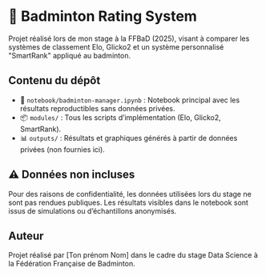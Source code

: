 # 🏸 Badminton Rating System

Projet réalisé lors de mon stage à la FFBaD (2025), visant à comparer les systèmes de classement Elo, Glicko2 et un système personnalisé "SmartRank" appliqué au badminton.

## Contenu du dépôt

- 📔 `notebook/badminton-manager.ipynb` : Notebook principal avec les résultats reproductibles sans données privées.
- 📦 `modules/` : Tous les scripts d’implémentation (Elo, Glicko2, SmartRank).
- 📊 `outputs/` : Résultats et graphiques générés à partir de données privées (non fournies ici).

## ⚠️ Données non incluses

Pour des raisons de confidentialité, les données utilisées lors du stage ne sont pas rendues publiques. Les résultats visibles dans le notebook sont issus de simulations ou d’échantillons anonymisés.

## Auteur

Projet réalisé par [Ton prénom Nom] dans le cadre du stage Data Science à la Fédération Française de Badminton.
